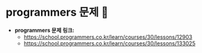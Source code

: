 # programmers 문제 📝

* __programmers 문제 링크:__ 
    * <https://school.programmers.co.kr/learn/courses/30/lessons/12903>
    * <https://school.programmers.co.kr/learn/courses/30/lessons/133025>